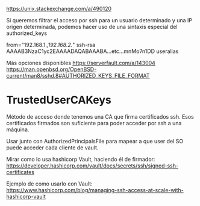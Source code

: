 https://unix.stackexchange.com/a/490120

Si queremos filtrar el acceso por ssh para un usuario determinado y una IP origen determinada, podemos hacer uso de una sintaxis especial del authorized_keys

from="192.168.1.*,192.168.2.*" ssh-rsa AAAAB3NzaC1yc2EAAAADAQABAAABA...etc...mnMo7n1DD useralias


Más opciones disponibles
https://serverfault.com/a/143004
https://man.openbsd.org/OpenBSD-current/man8/sshd.8#AUTHORIZED_KEYS_FILE_FORMAT


# TrustedUserCAKeys
Método de acceso donde tenemos una CA que firma certificados ssh.
Esos certificados firmados son suficiente para poder acceder por ssh a una máquina.

Usar junto con AuthorizedPrincipalsFile para mapear a que user del SO puede acceder cada cliente de vault.

Mirar como lo usa hashicorp Vault, haciendo él de firmador:
https://developer.hashicorp.com/vault/docs/secrets/ssh/signed-ssh-certificates

Ejemplo de como usarlo con Vault:
https://www.hashicorp.com/blog/managing-ssh-access-at-scale-with-hashicorp-vault
